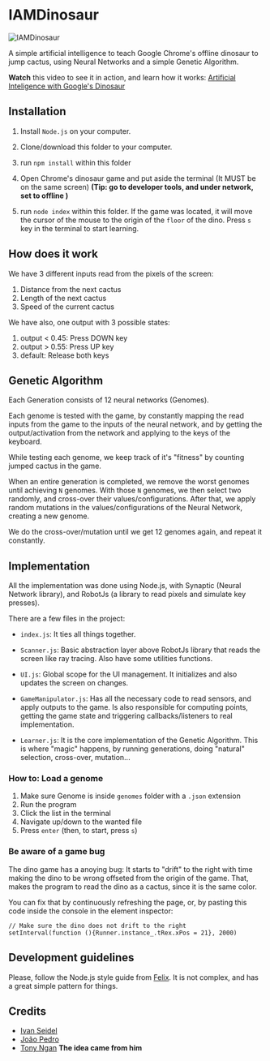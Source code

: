 # IAMDinosaur

![IAMDinosaur](https://raw.githubusercontent.com/ivanseidel/IAMDinosaur/master/assets/top_score.png)

A simple artificial intelligence to teach Google Chrome's offline dinosaur to
jump cactus, using Neural Networks and a simple Genetic Algorithm.

**Watch** this video to see it in action, and learn how it works: [Artificial Inteligence with Google's Dinosaur](https://youtu.be/P7XHzqZjXQs)

## Installation

1. Install `Node.js` on your computer.

2. Clone/download this folder to your computer.

3. run `npm install` within this folder

4. Open Chrome's dinosaur game and put aside the terminal (It MUST be on the same screen)
   **(Tip: go to developer tools, and under network, set to offline )**

5. run `node index` within this folder. If the game was located, it will move the cursor
   of the mouse to the origin of the `floor` of the dino. Press `s` key in the terminal to 
   start learning. 


## How does it work

We have 3 different inputs read from the pixels of the screen:

1. Distance from the next cactus
2. Length of the next cactus
3. Speed of the current cactus

We have also, one output with 3 possible states:

1. output < 0.45: Press DOWN key
2. output > 0.55: Press UP key
2. default: Release both keys

## Genetic Algorithm

Each Generation consists of 12 neural networks (Genomes). 

Each genome is tested with the game, by constantly mapping the read 
inputs from  the game to the inputs of the neural network, and by getting
the output/activation from the network and applying to the keys of the
keyboard.

While testing each genome, we keep track of it's "fitness" by counting
jumped cactus in the game.

When an entire generation is completed, we remove the worst genomes until
achieving `N` genomes. With those `N` genomes, we then select two randomly,
and cross-over their values/configurations. After that, we apply random mutations
in the values/configurations of the Neural Network, creating a new genome.

We do the cross-over/mutation until we get 12 genomes again, and repeat it constantly.


## Implementation

All the implementation was done using Node.js, with Synaptic (Neural Network library),
and RobotJs (a library to read pixels and simulate key presses).

There are a few files in the project:

- `index.js`: It ties all things together.

- `Scanner.js`: Basic abstraction layer above RobotJs library that reads the screen like
  ray tracing. Also have some utilities functions.

- `UI.js`: Global scope for the UI management. It initializes and also updates the screen
  on changes.

- `GameManipulator.js`: Has all the necessary code to read sensors, and apply outputs
  to the game. Is also responsible for computing points, getting the game state and
  triggering callbacks/listeners to real implementation.

- `Learner.js`: It is the core implementation of the Genetic Algorithm. This is where
  "magic" happens, by running generations, doing "natural" selection, cross-over, mutation...


### How to: Load a genome

1. Make sure Genome is inside `genomes` folder with a `.json` extension
2. Run the program
3. Click the list in the terminal
4. Navigate up/down to the wanted file
5. Press `enter` (then, to start, press `s`)


### Be aware of a game bug

The dino game has a anoying bug: It starts to "drift" to the right with time
making the dino to be wrong offseted from the origin of the game. That, makes
the program to read the dino as a cactus, since it is the same color.

You can fix that by continuously refreshing the page, or, by pasting this code inside the 
console in the element inspector:

```
// Make sure the dino does not drift to the right
setInterval(function (){Runner.instance_.tRex.xPos = 21}, 2000)
```

## Development guidelines

Please, follow the Node.js style guide from [Felix](https://github.com/felixge/node-style-guide).
It is not complex, and has a great simple pattern for things.

## Credits

- [Ivan Seidel](https://github.com/ivanseidel)
- [João Pedro](https://github.com/joaopedrovbs)
- [Tony Ngan](https://github.com/tngan) **The idea came from him**

